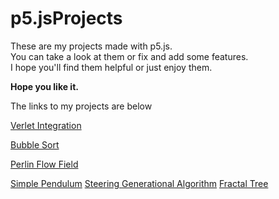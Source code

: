 # p5.jsProjects
These are my projects made with p5.js.
<br>
You can take a look at them or fix and add some features.
<br>
I hope you'll find them helpful or just enjoy them.

**Hope you like it.**

The links to my projects are below

[Verlet Integration](/VerletIntegration/index.html)

[Bubble Sort](/BubbleSort/index.html)

[Perlin Flow Field](/perlinFlowField/index.html)

[Simple Pendulum](/SimplePendulum/index.html) 
[Steering Generational Algorithm](/Steering/index.html)
[Fractal Tree](/FractalTree/index.html)
